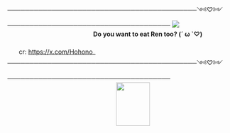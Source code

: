 ───────────────────────────────────────────༺♡༻─────────────────────────────────────
![](https://pbs.twimg.com/media/GlX3qZGXgAANNew?format=jpg&name=medium)
ㅤㅤㅤㅤㅤㅤㅤㅤㅤㅤㅤㅤㅤㅤㅤㅤㅤㅤㅤㅤㅤㅤㅤ**Do you want to eat Ren too? (´ ω `♡)**
ㅤㅤㅤㅤㅤㅤㅤㅤㅤㅤㅤㅤㅤㅤㅤㅤㅤㅤㅤㅤㅤㅤㅤㅤㅤㅤㅤㅤㅤㅤㅤㅤㅤㅤㅤㅤㅤㅤㅤㅤㅤㅤㅤㅤㅤсr: https://x.com/Hohono_
───────────────────────────────────────────༺♡༻─────────────────────────────────────
ㅤㅤㅤㅤㅤㅤㅤㅤㅤㅤㅤㅤㅤㅤㅤㅤㅤㅤㅤㅤㅤㅤㅤㅤㅤㅤㅤㅤㅤ<img src="https://c.tenor.com/kGQQx1QsTr4AAAAd/tenor.gif" width="76" height="98">
